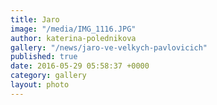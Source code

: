 ```yaml
---
title: Jaro
image: "/media/IMG_1116.JPG"
author: katerina-polednikova
gallery: "/news/jaro-ve-velkych-pavlovicich"
published: true
date: 2016-05-29 05:58:37 +0000
category: gallery
layout: photo
---
```

